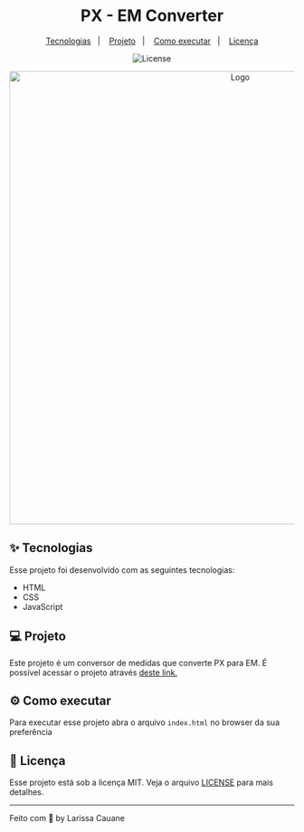 <h1 align="center">PX - EM Converter</h1>
<p align="center">
  <a href="#-tecnologias">Tecnologias</a>&nbsp;&nbsp;&nbsp;|&nbsp;&nbsp;&nbsp;
  <a href="#-projeto">Projeto</a>&nbsp;&nbsp;&nbsp;|&nbsp;&nbsp;&nbsp;
  <a href="#-como-executar">Como executar</a>&nbsp;&nbsp;&nbsp;|&nbsp;&nbsp;&nbsp;
 <a href="#-licença">Licença</a>
</p>

<p align="center">
  <img alt="License" src="https://img.shields.io/static/v1?label=license&message=MIT&color=ff8e8e&labelColor=000000">
</p>

<p align="center">
    <img src="https://i.imgur.com/kkdwY7Q.png" alt="Logo" width="800">
</p>

## ✨ Tecnologias

Esse projeto foi desenvolvido com as seguintes tecnologias:

- HTML
- CSS
- JavaScript

## 💻 Projeto

Este projeto é um conversor de medidas que converte PX para EM. É possível acessar o projeto através <a href="https://splendorous-tapioca-498a71.netlify.app">deste link.</a>

## ⚙ Como executar

Para executar esse projeto abra o arquivo `index.html` no browser da sua preferência

## 📃 Licença

Esse projeto está sob a licença MIT. Veja o arquivo [LICENSE](LICENSE.md) para mais detalhes.

---

Feito com 🧡 by Larissa Cauane
